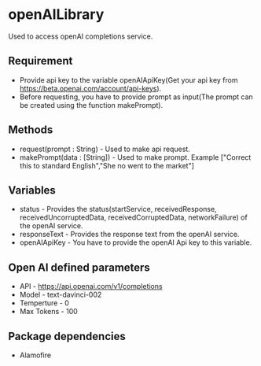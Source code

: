 # openAILibrary

Used to access openAI completions service.

## Requirement

- Provide api key to the variable openAIApiKey(Get your api key from https://beta.openai.com/account/api-keys).
- Before requesting, you have to provide prompt as input(The prompt can be created using the function makePrompt).

## Methods
- request(prompt : String) - Used to make api request.
- makePrompt(data : [String]) - Used to make prompt.  Example ["Correct this to standard English","She no went to the market"]

## Variables
- status - Provides the status(startService, receivedResponse, receivedUncorruptedData, receivedCorruptedData, networkFailure) of the openAI service.
- responseText -  Provides the response text from the openAI service.
- openAIApiKey - You have to provide the openAI Api key to this variable.

## Open AI defined parameters
- API - https://api.openai.com/v1/completions
- Model - text-davinci-002
- Temperture - 0
- Max Tokens - 100

## Package dependencies
- Alamofire
